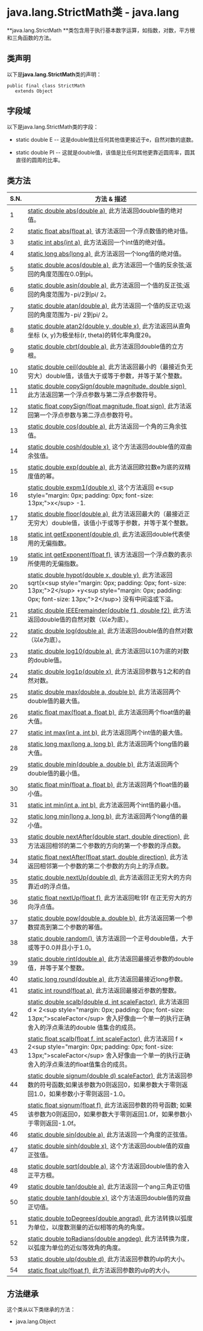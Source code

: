 # java.lang.StrictMath类 - java.lang

**java.lang.StrictMath **类包含用于执行基本数字运算，如指数，对数，平方根和三角函数的方法。

## 类声明

以下是**java.lang.StrictMath**类的声明：

```
public final class StrictMath
   extends Object
```

## 字段域

以下是java.lang.StrictMath类的字段：

*   static double E -- 这是double值比任何其他值更接近于e，自然对数的底数。

*   static double PI -- 这就是double值，该值是比任何其他更靠近圆周率，圆其直径的圆周的比率。

## 类方法

| S.N. | 方法 & 描述 |
| --- | --- |
| 1 | [static double abs(double a) ](http://www.yiibai.com/java/lang/strictmath_abs_double.html) 此方法返回double值的绝对值。 |
| 2 | [static float abs(float a) ](http://www.yiibai.com/java/lang/strictmath_abs_float.html) 该方法返回一个浮点数值的绝对值。 |
| 3 | [static int abs(int a) ](http://www.yiibai.com/java/lang/strictmath_abs_int.html) 此方法返回一个int值的绝对值。 |
| 4 | [static long abs(long a) ](http://www.yiibai.com/java/lang/strictmath_abs_long.html) 此方法返回一个long值的绝对值。 |
| 5 | [static double acos(double a) ](http://www.yiibai.com/java/lang/strictmath_acos.html) 此方法返回一个值的反余弦;返回的角度范围在0.0到pi。 |
| 6 | [static double asin(double a) ](http://www.yiibai.com/java/lang/strictmath_asin.html) 此方法返回一个值的反正弦;返回的角度范围为-pi/2到pi/ 2。 |
| 7 | [static double atan(double a) ](http://www.yiibai.com/java/lang/strictmath_atan.html) 此方法返回一个值的反正切;返回的角度范围为-pi/ 2到pi/ 2。 |
| 8 | [static double atan2(double y, double x) ](http://www.yiibai.com/java/lang/strictmath_atan2.html) 此方法返回从直角坐标 (x, y)为极坐标(r, theta)的转化率角度2θ。 |
| 9 | [static double cbrt(double a) ](http://www.yiibai.com/java/lang/strictmath_cbrt.html) 此方法返回double值的立方根。 |
| 10 | [static double ceil(double a) ](http://www.yiibai.com/java/lang/strictmath_ceil.html) 此方法返回最小的（最接近负无穷大）double值，该值大于或等于参数，并等于某个整数。 |
| 11 | [static double copySign(double magnitude, double sign) ](http://www.yiibai.com/java/lang/strictmath_copysign_double.html) 此方法返回第一个浮点参数与第二浮点参数符号。 |
| 12 | [static float copySign(float magnitude, float sign) ](http://www.yiibai.com/java/lang/strictmath_copysign_float.html) 此方法返回第一个浮点参数与第二浮点参数符号。 |
| 13 | [static double cos(double a) ](http://www.yiibai.com/java/lang/strictmath_cos.html) 此方法返回一个角的三角余弦值。 |
| 14 | [static double cosh(double x) ](http://www.yiibai.com/java/lang/strictmath_cosh.html) 这个方法返回double值的双曲余弦值。 |
| 15 | [static double exp(double a) ](http://www.yiibai.com/java/lang/strictmath_exp.html) 此方法返回欧拉数e为底的双精度值的幂。 |
| 16 | [static double expm1(double x) ](http://www.yiibai.com/java/lang/strictmath_expm1.html) 这个方法返回 e&lt;sup style="margin: 0px; padding: 0px; font-size: 13px;"&gt;x&lt;/sup&gt; -1. |
| 17 | [static double floor(double a) ](http://www.yiibai.com/java/lang/strictmath_floor.html) 此方法返回最大的（最接近正无穷大）double值，该值小于或等于参数，并等于某个整数。 |
| 18 | [static int getExponent(double d) ](http://www.yiibai.com/java/lang/strictmath_getexponent_double.html) 此方法返回double代表使用的无偏指数。 |
| 19 | [static int getExponent(float f) ](http://www.yiibai.com/java/lang/strictmath_getexponent_float.html) 该方法返回一个浮点数的表示所使用的无偏指数。 |
| 20 | [static double hypot(double x, double y) ](http://www.yiibai.com/java/lang/strictmath_hypot.html) 此方法返回 sqrt(x&lt;sup style="margin: 0px; padding: 0px; font-size: 13px;"&gt;2&lt;/sup&gt; +y&lt;sup style="margin: 0px; padding: 0px; font-size: 13px;"&gt;2&lt;/sup&gt;) 没有中间溢或下溢。 |
| 21 | [static double IEEEremainder(double f1, double f2) ](http://www.yiibai.com/java/lang/strictmath_ieeeremainder.html) 此方法返回double值的自然对数（以e为底）。 |
| 22 | [static double log(double a) ](http://www.yiibai.com/java/lang/strictmath_log.html) 此方法返回double值的自然对数（以e为底）。 |
| 23 | [static double log10(double a) ](http://www.yiibai.com/java/lang/strictmath_log10.html) 此方法返回以10为底的对数的double值。 |
| 24 | [static double log1p(double x) ](http://www.yiibai.com/java/lang/strictmath_log1p.html) 此方法返回参数与1之和的自然对数。 |
| 25 | [static double max(double a, double b) ](http://www.yiibai.com/java/lang/strictmath_max_double.html) 此方法返回两个double值的最大值。 |
| 26 | [static float max(float a, float b) ](http://www.yiibai.com/java/lang/strictmath_max_float.html) 此方法返回两个float值的最大值。 |
| 27 | [static int max(int a, int b) ](http://www.yiibai.com/java/lang/strictmath_max_int.html) 此方法返回两个int值的最大值。 |
| 28 | [static long max(long a, long b) ](http://www.yiibai.com/java/lang/strictmath_max_long.html) 此方法返回两个long值的最大值。 |
| 29 | [static double min(double a, double b) ](http://www.yiibai.com/java/lang/strictmath_min_double.html) 此方法返回两个double值的最小值。 |
| 30 | [static float min(float a, float b) ](http://www.yiibai.com/java/lang/strictmath_min_float.html) 此方法返回两个float值的最小值。 |
| 31 | [static int min(int a, int b) ](http://www.yiibai.com/java/lang/strictmath_min_int.html) 此方法返回两个int值的最小值。 |
| 32 | [static long min(long a, long b) ](http://www.yiibai.com/java/lang/strictmath_min_long.html) 此方法返回两个long值的最小值。 |
| 33 | [static double nextAfter(double start, double direction) ](http://www.yiibai.com/java/lang/strictmath_nextafter_double.html) 此方法返回相邻的第二个参数的方向的第一个参数的浮点数。 |
| 34 | [static float nextAfter(float start, double direction) ](http://www.yiibai.com/java/lang/strictmath_nextafter_float.html) 此方法返回相邻第一个参数的第二个参数的方向上的浮点数。 |
| 35 | [static double nextUp(double d) ](http://www.yiibai.com/java/lang/strictmath_nextup_double.html) 此方法返回正无穷大的方向靠近d的浮点值。 |
| 36 | [static float nextUp(float f) ](http://www.yiibai.com/java/lang/strictmath_nextup_float.html) 此方法返回毗邻f 在正无穷大的方向浮点值。 |
| 37 | [static double pow(double a, double b) ](http://www.yiibai.com/java/lang/strictmath_pow.html) 此方法返回第一个参数提高到第二个参数的幂值。 |
| 38 | [static double random() ](http://www.yiibai.com/java/lang/strictmath_random.html) 该方法返回一个正号double值，大于或等于0.0并且小于1.0。 |
| 39 | [static double rint(double a) ](http://www.yiibai.com/java/lang/strictmath_rint.html) 此方法返回最接近参数的double值，并等于某个整数。 |
| 40 | [static long round(double a) ](http://www.yiibai.com/java/lang/strictmath_round_double.html) 此方法返回最接近long参数。 |
| 41 | [static int round(float a) ](http://www.yiibai.com/java/lang/strictmath_round_float.html) 此方法返回最接近参数的整数。 |
| 42 | [static double scalb(double d, int scaleFactor) ](http://www.yiibai.com/java/lang/strictmath_scalb_double.html) 此方法返回 d × 2&lt;sup style="margin: 0px; padding: 0px; font-size: 13px;"&gt;scaleFactor&lt;/sup&gt; 舍入好像由一个单一的执行正确舍入的浮点乘法的double 值集合的成员。 |
| 43 | [static float scalb(float f, int scaleFactor) ](http://www.yiibai.com/java/lang/strictmath_scalb_float.html) 此方法返回 f × 2&lt;sup style="margin: 0px; padding: 0px; font-size: 13px;"&gt;scaleFactor&lt;/sup&gt; 舍入好像由一个单一的执行正确舍入的浮点乘法的float值集合的成员。 |
| 44 | [static double signum(double d) scaleFactor) ](http://www.yiibai.com/java/lang/strictmath_signum_double.html) 此方法返回参数的符号函数;如果该参数为0则返回0，如果参数大于零则返回1.0，如果参数小于零则返回-1.0。 |
| 45 | [static float signum(float f) ](http://www.yiibai.com/java/lang/strictmath_signum_float.html) 此方法返回参数的符号函数; 如果该参数为0则返回0，如果参数大于零则返回1.0f，如果参数小于零则返回-1.0f。 |
| 46 | [static double sin(double a) ](http://www.yiibai.com/java/lang/strictmath_sin.html) 此方法返回一个角度的正弦值。 |
| 47 | [static double sinh(double x) ](http://www.yiibai.com/java/lang/strictmath_sinh.html) 这个方法返回double值的双曲正弦值。 |
| 48 | [static double sqrt(double a) ](http://www.yiibai.com/java/lang/strictmath_sqrt.html) 这个方法返回double值的舍入正平方根。 |
| 49 | [static double tan(double a) ](http://www.yiibai.com/java/lang/strictmath_tan.html) 此方法返回一个ang三角正切值 |
| 50 | [static double tanh(double x) ](http://www.yiibai.com/java/lang/strictmath_tanh.html) 这个方法返回double值的双曲正切值。 |
| 51 | [static double toDegrees(double angrad) ](http://www.yiibai.com/java/lang/strictmath_todegrees.html) 此方法转换以弧度为单位，以度数测量的近似相等的角的角度。 |
| 52 | [static double toRadians(double angdeg) ](http://www.yiibai.com/java/lang/strictmath_toradians.html) 此方法转换为度，以弧度为单位的近似等效角的角度。 |
| 53 | [static double ulp(double d) ](http://www.yiibai.com/java/lang/strictmath_ulp_double.html) 此方法返回参数的ulp的大小。 |
| 54 | [static float ulp(float f) ](http://www.yiibai.com/java/lang/strictmath_ulp_float.html) 此方法返回参数的ulp的大小。 |

## 方法继承

这个类从以下类继承的方法：

*   java.lang.Object

 